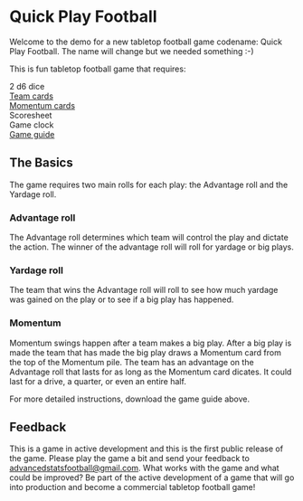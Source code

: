 # Quick Play Football

Welcome to the demo for a new tabletop football game codename: Quick Play Football. The name will change but we needed something :-)

This is fun tabletop football game that requires:

2 d6 dice\
[Team cards](https://github.com/brianhaferkamp/quickplayfootball/raw/main/Quick%20Play%20Football.pdf)\
[Momentum cards](https://github.com/brianhaferkamp/quickplayfootball/raw/main/Quick%20Play%20Football%20Game%20Momentum%20Cards.pdf)\
Scoresheet\
Game clock\
[Game guide](https://github.com/brianhaferkamp/quickplayfootball/raw/main/Quick%20Play%20Tabletop%20Football%20Game%20Guide.pdf)

## The Basics

The game requires two main rolls for each play: the Advantage roll and the Yardage roll. 

### Advantage roll

The Advantage roll determines which team will control the play and dictate the action. The winner of the advantage roll will roll for yardage or big plays. 

### Yardage roll

The team that wins the Advantage roll will roll to see how much yardage was gained on the play or to see if a big play has happened.

### Momentum

Momentum swings happen after a team makes a big play. After a big play is made the team that has made the big play draws a Momentum card from the top of the Momentum pile. The team has an advantage on the Advantage roll that lasts for as long as the Momentum card dicates. It could last for a drive, a quarter, or even an entire half.

For more detailed instructions, download the game guide above.

## Feedback

This is a game in active development and this is the first public release of the game. Please play the game a bit and send your feedback to advancedstatsfootball@gmail.com. What works with the game and what could be improved? Be part of the active development of a game that will go into production and become a commercial tabletop football game!
